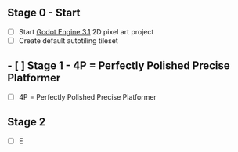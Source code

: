 ## Stage 0 - Start
-   [ ] Start [Godot Engine 3.1](https://godotengine.org/) 2D pixel art project
-   [ ] Create default autotiling tileset

## -    [ ] Stage 1 - 4P = Perfectly Polished Precise Platformer
-   [ ] 4P = Perfectly Polished Precise Platformer

## Stage 2
-   [ ] E
